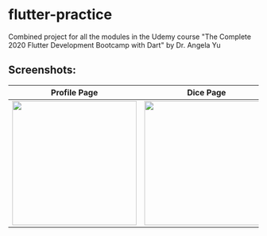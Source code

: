 # flutter-practice
Combined project for all the modules in the Udemy course "The Complete 2020 Flutter Development Bootcamp with Dart" by Dr. Angela Yu

## Screenshots:

Profile Page               |  Dice Page               |  Xylophone Page      |  Quiz Page
:-------------------------:|:------------------------:|:--------------------:|:--------------------:
<img src="https://github.com/qandeelabbassi/flutter_practice/blob/master/screenshots/profile.png" width="250">  |  <img src="https://github.com/qandeelabbassi/flutter_practice/blob/master/screenshots/dicegame.png" width="250">  |  <img src="https://github.com/qandeelabbassi/flutter_practice/blob/master/screenshots/xylophone.png" width="250">  |  <img src="https://github.com/qandeelabbassi/flutter_practice/blob/master/screenshots/quiz.png" width="250">